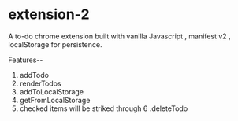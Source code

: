 # extension-2

A to-do chrome extension built with vanilla Javascript , manifest v2 , localStorage for persistence.

Features-- 

1. addTodo
2. renderTodos 
3. addToLocalStorage
4. getFromLocalStorage
5. checked items will be striked through
6 .deleteTodo
